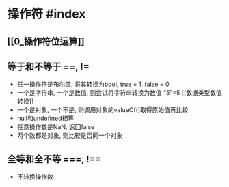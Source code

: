 # 操作符 #index  

## [[0_操作符位运算]]

## 等于和不等于 \=\=, !\=

- 任一操作符是布尔值, 将其转换为bool, true = 1, false = 0
- 一个是字符串, 一个是数值, 则尝试将字符串转换为数值 "5"=5 [[数据类型数值转换]]
- 一个是对象, 一个不是, 则调用对象的valueOf()取得原始值再比较
- null和undefined相等
- 任意操作数是NaN, 返回false
- 两个数都是对象, 则比较是否同一个对象

## 全等和全不等 \=\=\=, !\=\=

- 不转换操作数